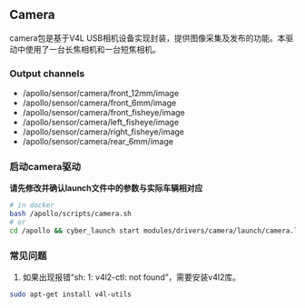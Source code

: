 ## Camera
camera包是基于V4L USB相机设备实现封装，提供图像采集及发布的功能。本驱动中使用了一台长焦相机和一台短焦相机。

### Output channels

* /apollo/sensor/camera/front_12mm/image
* /apollo/sensor/camera/front_6mm/image
* /apollo/sensor/camera/front_fisheye/image
* /apollo/sensor/camera/left_fisheye/image
* /apollo/sensor/camera/right_fisheye/image
* /apollo/sensor/camera/rear_6mm/image

### 启动camera驱动
**请先修改并确认launch文件中的参数与实际车辆相对应**
```bash
# in docker
bash /apollo/scripts/camera.sh
# or
cd /apollo && cyber_launch start modules/drivers/camera/launch/camera.launch
```

### 常见问题
1. 如果出现报错“sh: 1: v4l2-ctl: not found”，需要安装v4l2库。

```bash
sudo apt-get install v4l-utils
```
